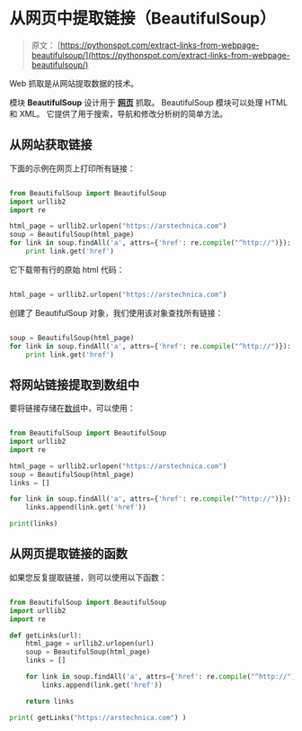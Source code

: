 # 从网页中提取链接（BeautifulSoup）

> 原文： [https://pythonspot.com/extract-links-from-webpage-beautifulsoup/](https://pythonspot.com/extract-links-from-webpage-beautifulsoup/)

Web 抓取是从网站提取数据的技术。

模块 **BeautifulSoup** 设计用于 [**网页**](https://pythonspot.com/web-dev) 抓取。 BeautifulSoup 模块可以处理 HTML 和 XML。 它提供了用于搜索，导航和修改分析树的简单方法。

## 从网站获取链接

下面的示例在网页上打印所有链接：

```py

from BeautifulSoup import BeautifulSoup
import urllib2
import re

html_page = urllib2.urlopen("https://arstechnica.com")
soup = BeautifulSoup(html_page)
for link in soup.findAll('a', attrs={'href': re.compile("^http://")}):
    print link.get('href')

```

它下载带有行的原始 html 代码：

```py

html_page = urllib2.urlopen("https://arstechnica.com")

```

创建了 BeautifulSoup 对象，我们使用该对象查找所有链接：

```py

soup = BeautifulSoup(html_page)
for link in soup.findAll('a', attrs={'href': re.compile("^http://")}):
    print link.get('href')

```

## 将网站链接提取到数组中

要将链接存储在[数组](https://pythonspot.com/python-lists/)中，可以使用：

```py

from BeautifulSoup import BeautifulSoup
import urllib2
import re

html_page = urllib2.urlopen("https://arstechnica.com")
soup = BeautifulSoup(html_page)
links = []

for link in soup.findAll('a', attrs={'href': re.compile("^http://")}):
    links.append(link.get('href'))

print(links)

```

## 从网页提取链接的函数

如果您反复提取链接，则可以使用以下函数：

```py

from BeautifulSoup import BeautifulSoup
import urllib2
import re

def getLinks(url):
    html_page = urllib2.urlopen(url)
    soup = BeautifulSoup(html_page)
    links = []

    for link in soup.findAll('a', attrs={'href': re.compile("^http://")}):
        links.append(link.get('href'))

    return links

print( getLinks("https://arstechnica.com") )

```
